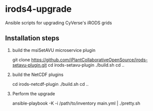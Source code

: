 # irods4-upgrade

Ansible scripts for upgrading CyVerse's iRODS grids

## Installation steps

1. build the msiSetAVU microservice plugin

    git clone https://github.com/iPlantCollaborativeOpenSource/irods-setavu-plugin.git
    cd irods-setavu-plugin
    ./build.sh
    cd ..

1. build the NetCDF plugins

    cd irods-netcdf-plugin
    ./build.sh
    cd ..

1. Perform the upgrade

    ansible-playbook -K -i /path/to/inventory main.yml | ./pretty.sh

